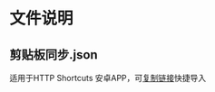 # 文件说明
## 剪贴板同步.json
适用于HTTP Shortcuts 安卓APP，可[复制链接](https://raw.githubusercontent.com/leiting7273/software_config/refs/heads/main/%E5%89%AA%E8%B4%B4%E6%9D%BF%E5%90%8C%E6%AD%A5.json)快捷导入
